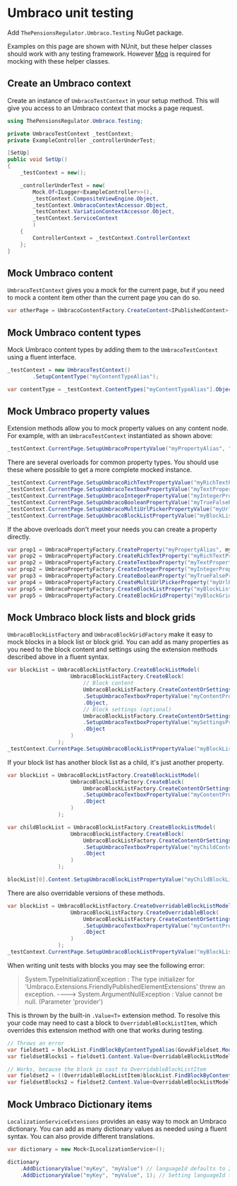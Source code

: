 # Umbraco unit testing

Add `ThePensionsRegulator.Umbraco.Testing` NuGet package.

Examples on this page are shown with NUnit, but these helper classes should work with any testing framework. However [Moq](https://github.com/moq/moq4) is required for mocking with these helper classes.

## Create an Umbraco context

Create an instance of `UmbracoTestContext` in your setup method. This will give you access to an Umbraco context that mocks a page request.

```csharp
using ThePensionsRegulator.Umbraco.Testing;

private UmbracoTestContext _testContext;
private ExampleController _controllerUnderTest;

[SetUp]
public void SetUp()
{
    _testContext = new();

    _controllerUnderTest = new(
        Mock.Of<ILogger<ExampleController>>(),
        _testContext.CompositeViewEngine.Object,
        _testContext.UmbracoContextAccessor.Object,
        _testContext.VariationContextAccessor.Object,
        _testContext.ServiceContext
        )
    {
        ControllerContext = _testContext.ControllerContext
    };
}
```

## Mock Umbraco content

`UmbracoTestContext` gives you a mock for the current page, but if you need to mock a content item other than the current page you can do so.

```csharp
var otherPage = UmbracoContentFactory.CreateContent<IPublishedContent>();
```

## Mock Umbraco content types

Mock Umbraco content types by adding them to the `UmbracoTestContext` using a fluent interface.

```csharp
_testContext = new UmbracoTestContext()
        .SetupContentType("myContentTypeAlias");

var contentType = _testContext.ContentTypes["myContentTypeAlias"].Object;
```

## Mock Umbraco property values

Extension methods allow you to mock property values on any content node. For example, with an `UmbracoTestContext` instantiated as shown above:

```csharp
_testContext.CurrentPage.SetupUmbracoPropertyValue("myPropertyAlias", "The text saved in the property");
```

There are several overloads for common property types. You should use these where possible to get a more complete mocked instance.

```csharp
_testContext.CurrentPage.SetupUmbracoRichTextPropertyValue("myRichTextPropertyAlias", "<p>The HTML saved in the property</p>");
_testContext.CurrentPage.SetupUmbracoTextboxPropertyValue("myTextPropertyAlias", "The text saved in the property");
_testContext.CurrentPage.SetupUmbracoIntegerPropertyValue("myIntegerPropertyAlias", 123);
_testContext.CurrentPage.SetupUmbracoBooleanPropertyValue("myTrueFalsePropertyAlias", true);
_testContext.CurrentPage.SetupUmbracoMultiUrlPickerPropertyValue("myUrlPropertyAlias", new Link() { Url = "https://example.org" });
_testContext.CurrentPage.SetupUmbracoBlockListPropertyValue("myBlockListPropertyAlias", myBlockList);
```

If the above overloads don't meet your needs you can create a property directly.

```csharp
var prop1 = UmbracoPropertyFactory.CreateProperty("myPropertyAlias", myPropertyType, string.Empty);
var prop2 = UmbracoPropertyFactory.CreateRichTextProperty("myRichTextPropertyAlias", string.Empty);
var prop2 = UmbracoPropertyFactory.CreateTextboxProperty("myTextPropertyAlias", string.Empty);
var prop2 = UmbracoPropertyFactory.CreateIntegerProperty("myIntegerPropertyAlias", 123);
var prop3 = UmbracoPropertyFactory.CreateBooleanProperty("myTrueFalsePropertyAlias", true);
var prop4 = UmbracoPropertyFactory.CreateMultiUrlPickerProperty("myUrlPropertyAlias", new Link() { Url = "https://example.org" });
var prop5 = UmbracoPropertyFactory.CreateBlockListProperty("myBlockListPropertyAlias", myBlockList);
var prop5 = UmbracoPropertyFactory.CreateBlockGridProperty("myBlockGridPropertyAlias", myBlockGrid);
```

## Mock Umbraco block lists and block grids

`UmbracoBlockListFactory` and `UmbracoBlockGridFactory` make it easy to mock blocks in a block list or block grid. You can add as many properties as you need to the block content and settings using the extension methods described above in a fluent syntax.

```csharp
var blockList = UmbracoBlockListFactory.CreateBlockListModel(
                    UmbracoBlockListFactory.CreateBlock(
                        // Block content
                        UmbracoBlockListFactory.CreateContentOrSettings()
                        .SetupUmbracoTextboxPropertyValue("myContentPropertyAlias", "value on the block content")
                        .Object,
                        // Block settings (optional)
                        UmbracoBlockListFactory.CreateContentOrSettings()
                        .SetupUmbracoTextboxPropertyValue("mySettingsPropertyAlias", "value on the block settings")
                        .Object
                    )
                );
_testContext.CurrentPage.SetupUmbracoBlockListPropertyValue("myBlockListPropertyAlias", blockList);
```

If your block list has another block list as a child, it's just another property.

```csharp
var blockList = UmbracoBlockListFactory.CreateBlockListModel(
                    UmbracoBlockListFactory.CreateBlock(
                        UmbracoBlockListFactory.CreateContentOrSettings()
                        .SetupUmbracoTextboxPropertyValue("myContentPropertyAlias", "value on the parent block content")
                        .Object
                    )
                );

var childBlockList = UmbracoBlockListFactory.CreateBlockListModel(
                    UmbracoBlockListFactory.CreateBlock(
                        UmbracoBlockListFactory.CreateContentOrSettings()
                        .SetupUmbracoTextboxPropertyValue("myChildContentPropertyAlias", "value on the child block content")
                        .Object
                    )
                );

blockList[0].Content.SetupUmbracoBlockListPropertyValue("myChildBlockListPropertyAlias", childBlockList);
```

There are also overridable versions of these methods.

```csharp
var blockList = UmbracoBlockListFactory.CreateOverridableBlockListModel(
                    UmbracoBlockListFactory.CreateOverridableBlock(
                        UmbracoBlockListFactory.CreateContentOrSettings()
                        .SetupUmbracoTextboxPropertyValue("myContentPropertyAlias", "value on the block content")
                        .Object
                    )
                );
_testContext.CurrentPage.SetupUmbracoBlockListPropertyValue("myBlockListPropertyAlias", blockList);
```

When writing unit tests with blocks you may see the following error:

> System.TypeInitializationException : The type initializer for 'Umbraco.Extensions.FriendlyPublishedElementExtensions' threw an exception.
> ----> System.ArgumentNullException : Value cannot be null. (Parameter 'provider')

This is thrown by the built-in `.Value<T>` extension method. To resolve this your code may need to cast a block to `OverridableBlockListItem`, which overrides this extension method with one that works during testing.

```csharp
// Throws an error
var fieldset1 = blockList.FindBlockByContentTypeAlias(GovukFieldset.ModelTypeAlias);
var fieldsetBlocks1 = fieldset1.Content.Value<OverridableBlockListModel>(nameof(GovukFieldset.Blocks));

// Works, because the block is cast to OverridableBlockListItem
var fieldset2 = ((OverridableBlockListItem)blockList.FindBlockByContentTypeAlias(GovukFieldset.ModelTypeAlias));
var fieldsetBlocks2 = fieldset2.Content.Value<OverridableBlockListModel>(nameof(GovukFieldset.Blocks));
```

## Mock Umbraco Dictionary items

`LocalizationServiceExtensions` provides an easy way to mock an Umbraco dictionary. You can add as many dictionary values as needed using a fluent syntax. You can also provide different translations.

```csharp
var dictionary = new Mock<ILocalizationService>();

dictionary
    .AddDictionaryValue("myKey", "myValue") // languageId defaults to 2 - English GB
    .AddDictionaryValue("myKey", "myValue", 1); // Setting languageId to 1 - English US
```
